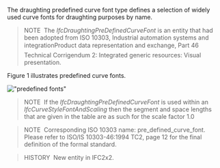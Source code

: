 The draughting predefined curve font type defines a selection of widely used curve fonts for draughting purposes by name.

> NOTE&nbsp; The _IfcDraughtingPreDefinedCurveFont_ is an entity that had been adopted from ISO 10303, Industrial automation systems and integration&#151;Product data representation and exchange, Part 46 Technical Corrigendum 2: Integrated generic resources: Visual presentation.

Figure 1 illustrates predefined curve fonts.

!["predefined fonts"](../../../figures/IfcDraughtingPreDefinedCurveFont_Fig1.gif "Figure 1 &mdash; Draughting predefined curve font")

> NOTE&nbsp; If the _IfcDraughtingPreDefinedCurveFont_ is used within an _IfcCurveStyleFontAndScaling_ then the segment and space lengths that are given in the table are as such for the scale factor 1.0

> NOTE&nbsp; Corresponding ISO 10303 name: pre_defined_curve_font. Please refer to ISO/IS 10303-46:1994 TC2, page 12 for the final definition of the formal standard.

> HISTORY&nbsp; New entity in IFC2x2.